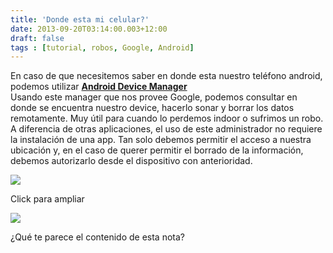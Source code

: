 ```yaml
---
title: 'Donde esta mi celular?'
date: 2013-09-20T03:14:00.003+12:00
draft: false
tags : [tutorial, robos, Google, Android]
---
```


En caso de que necesitemos saber en donde esta nuestro teléfono android, podemos utilizar **[Android Device Manager](https://www.google.com/android/devicemanager)**  
Usando este manager que nos provee Google, podemos consultar en donde se encuentra nuestro device, hacerlo sonar y borrar los datos remotamente. Muy útil para cuando lo perdemos indoor o sufrimos un robo.  
A diferencia de otras aplicaciones, el uso de este administrador no requiere la instalación de una app. Tan solo debemos permitir el acceso a nuestra ubicación y, en el caso de querer permitir el borrado de la información, debemos autorizarlo desde el dispositivo con anterioridad.  

[![](http://4.bp.blogspot.com/-PpjetPRw9oQ/UjsTzCVYthI/AAAAAAAAV-U/yimbq8ee6wU/s400/Android+Device+Manager+-+Google+Chrome_2013-09-19_12-09-33.png)](http://4.bp.blogspot.com/-PpjetPRw9oQ/UjsTzCVYthI/AAAAAAAAV-U/yimbq8ee6wU/s1600/Android+Device+Manager+-+Google+Chrome_2013-09-19_12-09-33.png)

Click para ampliar

  

[![](http://1.bp.blogspot.com/-RdSX4n4lnD8/UjsUSw4nTsI/AAAAAAAAV-c/Kpu5JEKA7xk/s400/Screenshot_2013-09-19-11-49-56.png)](http://1.bp.blogspot.com/-RdSX4n4lnD8/UjsUSw4nTsI/AAAAAAAAV-c/Kpu5JEKA7xk/s1600/Screenshot_2013-09-19-11-49-56.png)

  
¿Qué te parece el contenido de esta nota?